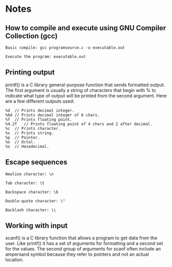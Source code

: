 # Notes

## How to compile and execute using GNU Compiler Collection (gcc)

	Basic compile: gcc programsource.c -o executable.out

	Execute the program: executable.out


## Printing output

printf() is a C library general-purpose function that sends formatted output. The first argument is usually a string of characters that begin with % to indicate what type of output will be printed from the second argument. Here are a few different outputs used:

	%d	// Prints decimal integer.
	%6d	// Prints decimal integer of 6 chars.
	%f	// Prints floating point.
	%4.2f	// Prints floating point of 4 chars and 2 after decimal.
	%c	// Prints character.
	%s	// Prints string.
	%p	// Pointer.
	%o	// Octal.
	%x	// Hexadecimal.  


## Escape sequences

	Newline character: \n

	Tab character: \t

	Backspace character: \b

	Double-quote character: \"

	Backlash character: \\

## Working with input

scanf() is a C library function that allows a program to get data from the user. Like printf() it has a set of arguments for formatting and a second set for the values. The second group of arguments for scanf often include an ampersand symbol because they refer to pointers and not an actual location.  
